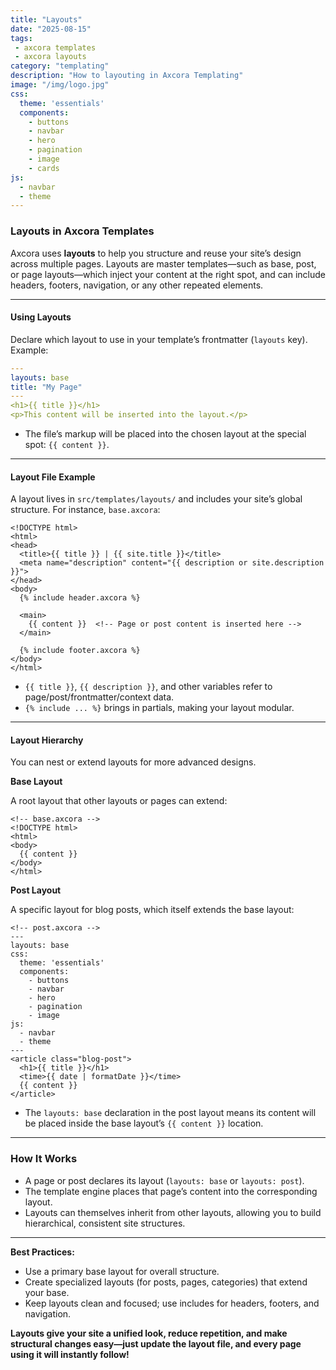 ```yaml
---
title: "Layouts"
date: "2025-08-15"
tags: 
 - axcora templates
 - axcora layouts
category: "templating"
description: "How to layouting in Axcora Templating"
image: "/img/logo.jpg"
css:
  theme: 'essentials'
  components:
    - buttons
    - navbar
    - hero
    - pagination
    - image
    - cards
js:
  - navbar
  - theme
---
```


### Layouts in Axcora Templates

Axcora uses **layouts** to help you structure and reuse your site’s design across multiple pages. Layouts are master templates—such as base, post, or page layouts—which inject your content at the right spot, and can include headers, footers, navigation, or any other repeated elements.

---

#### Using Layouts

Declare which layout to use in your template’s frontmatter (`layouts` key).  
Example:

```yaml
---
layouts: base
title: "My Page"
---
<h1>{{ title }}</h1>
<p>This content will be inserted into the layout.</p>
```

- The file’s markup will be placed into the chosen layout at the special spot: `{{ content }}`.

---

#### Layout File Example

A layout lives in `src/templates/layouts/` and includes your site’s global structure. For instance, `base.axcora`:

```
<!DOCTYPE html>
<html>
<head>
  <title>{{ title }} | {{ site.title }}</title>
  <meta name="description" content="{{ description or site.description }}">
</head>
<body>
  {% include header.axcora %}
  
  <main>
    {{ content }}  <!-- Page or post content is inserted here -->
  </main>
  
  {% include footer.axcora %}
</body>
</html>
```
- `{{ title }}`, `{{ description }}`, and other variables refer to page/post/frontmatter/context data.
- `{% include ... %}` brings in partials, making your layout modular.

---

#### Layout Hierarchy

You can nest or extend layouts for more advanced designs.

**Base Layout**

A root layout that other layouts or pages can extend:
```
<!-- base.axcora -->
<!DOCTYPE html>
<html>
<body>
  {{ content }}
</body>
</html>
```

**Post Layout**

A specific layout for blog posts, which itself extends the base layout:
```
<!-- post.axcora -->
---
layouts: base  
css:
  theme: 'essentials'
  components:
    - buttons
    - navbar
    - hero
    - pagination
    - image
js:
  - navbar
  - theme
---
<article class="blog-post">
  <h1>{{ title }}</h1>
  <time>{{ date | formatDate }}</time>
  {{ content }}
</article>
```
- The `layouts: base` declaration in the post layout means its content will be placed inside the base layout’s `{{ content }}` location.

---

### How It Works

- A page or post declares its layout (`layouts: base` or `layouts: post`).
- The template engine places that page’s content into the corresponding layout.
- Layouts can themselves inherit from other layouts, allowing you to build hierarchical, consistent site structures.

---

**Best Practices:**
- Use a primary base layout for overall structure.
- Create specialized layouts (for posts, pages, categories) that extend your base.
- Keep layouts clean and focused; use includes for headers, footers, and navigation.

**Layouts give your site a unified look, reduce repetition, and make structural changes easy—just update the layout file, and every page using it will instantly follow!**
